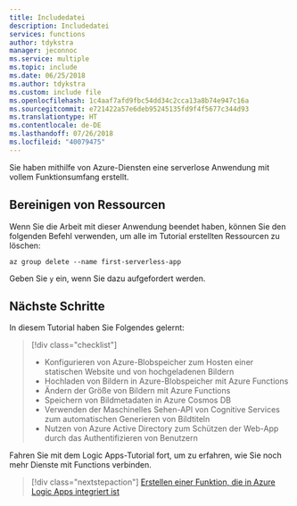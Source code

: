 ```yaml
---
title: Includedatei
description: Includedatei
services: functions
author: tdykstra
manager: jeconnoc
ms.service: multiple
ms.topic: include
ms.date: 06/25/2018
ms.author: tdykstra
ms.custom: include file
ms.openlocfilehash: 1c4aaf7afd9fbc54dd34c2cca13a8b74e947c16a
ms.sourcegitcommit: e721422a57e6deb95245135fd9f4f5677c344d93
ms.translationtype: HT
ms.contentlocale: de-DE
ms.lasthandoff: 07/26/2018
ms.locfileid: "40079475"
---
```

Sie haben mithilfe von Azure-Diensten eine serverlose Anwendung mit vollem Funktionsumfang erstellt.

## <a name="clean-up-resources"></a>Bereinigen von Ressourcen

Wenn Sie die Arbeit mit dieser Anwendung beendet haben, können Sie den folgenden Befehl verwenden, um alle im Tutorial erstellten Ressourcen zu löschen:

```azurecli
az group delete --name first-serverless-app
```

Geben Sie `y` ein, wenn Sie dazu aufgefordert werden.  

## <a name="next-steps"></a>Nächste Schritte

In diesem Tutorial haben Sie Folgendes gelernt:
> [!div class="checklist"]
> * Konfigurieren von Azure-Blobspeicher zum Hosten einer statischen Website und von hochgeladenen Bildern
> * Hochladen von Bildern in Azure-Blobspeicher mit Azure Functions
> * Ändern der Größe von Bildern mit Azure Functions
> * Speichern von Bildmetadaten in Azure Cosmos DB
> * Verwenden der Maschinelles Sehen-API von Cognitive Services zum automatischen Generieren von Bildtiteln
> * Nutzen von Azure Active Directory zum Schützen der Web-App durch das Authentifizieren von Benutzern

Fahren Sie mit dem Logic Apps-Tutorial fort, um zu erfahren, wie Sie noch mehr Dienste mit Functions verbinden. 

> [!div class="nextstepaction"]
> [Erstellen einer Funktion, die in Azure Logic Apps integriert ist](https://docs.microsoft.com/azure/azure-functions/functions-twitter-email)